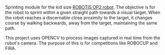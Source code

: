 Sprinting module for the kid size [ROBOTIS OP2 robot](http://en.robotis.com/index/product.php?cate_code=111310). 
The objective is for the robot to sprint within a given straight path towards a visual target. When the robot reaches a discernable close proximity to the target, it changes course by walking backwards, away from the target, maintaining the same path. 

This project uses OPENCV to process images captured in real time from the robot's camera. The purpose of this is for competitions like ROBOCUP and FIRA.
